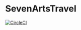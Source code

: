 # SevenArtsTravel

[![CircleCI](https://dl.circleci.com/status-badge/img/gh/CarinaPorumb/SevenArtsTravel/tree/main.svg?style=svg)](https://dl.circleci.com/status-badge/redirect/gh/CarinaPorumb/SevenArtsTravel/tree/main)
